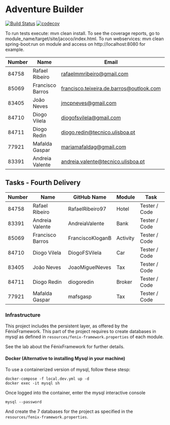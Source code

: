 # Adventure Builder 

[![Build Status](https://travis-ci.com/tecnico-softeng/es18tg_17-project.svg?token=tzyzgKHYbK1mnRs5VZbp&branch=develop)](https://travis-ci.com/tecnico-softeng/es18tg_17-project) [![codecov](https://codecov.io/gh/tecnico-softeng/es18tg_17-project/branch/develop/graph/badge.svg?token=iC1C1G5pBo)](https://codecov.io/gh/tecnico-softeng/es18tg_17-project)

To run tests execute: mvn clean install.
To see the coverage reports, go to module_name/target/site/jacoco/index.html.
To run webservices: mvn clean spring-boot:run on module and access on http://localhost:8080 for example.

|   Number   |          Name           |                 Email                    |   Name GitHUb   | Grupo |
| ---------- | ----------------------- | -----------------------------------------| ----------------| ----- |
| 84758      | Rafael Ribeiro          | rafaelmmribeiro@gmail.com                | RafaelRibeiro97 |   17  |
| 85069      | Francisco Barros        | francisco.teixeira.de.barros@outlook.com | FranciscoKloganB|   17  |
| 83405      | João Neves              | jmcpneves@gmail.com                      | JoaoMiguelNeves |   17  |
| 84710      | Diogo Vilela            | diogofsvilela@gmail.com                  | DiogoFSVilela   |   17  |
| 84711      | Diogo Redin             | diogo.redin@tecnico.ulisboa.pt           | diogoredin      |   17  |
| 77921      | Mafalda Gaspar          | mariamafaldag@gmail.com                  | mafsgasp        |   17  |
| 83391      | Andreia Valente         | andreia.valente@tecnico.ulisboa.pt       | AndreiaValente  |   17  |


## Tasks - Fourth Delivery

|   Number   |          Name           |   GitHub Name   |   Module   |     Task    |
| ---------- | ----------------------- | ----------------| -----------| ----------- |
| 84758      | Rafael Ribeiro          | RafaelRibeiro97 |   Hotel    |Tester / Code|
| 83391      | Andreia Valente         | AndreiaValente  |   Bank     |Tester / Code|
| 85069      | Francisco Barros        | FranciscoKloganB|  Activity  |Tester / Code|
| 84710      | Diogo Vilela            | DiogoFSVilela   |    Car     |Tester / Code|
| 83405      | João Neves              | JoaoMiguelNeves |    Tax     |Tester / Code|
| 84711      | Diogo Redin             | diogoredin      |   Broker   |Tester / Code|
| 77921      | Mafalda Gaspar          | mafsgasp        |    Tax     |Tester / Code|

### Infrastructure

This project includes the persistent layer, as offered by the FénixFramework.
This part of the project requires to create databases in mysql as defined in `resources/fenix-framework.properties` of each module.

See the lab about the FénixFramework for further details.

#### Docker (Alternative to installing Mysql in your machine)

To use a containerized version of mysql, follow these stesp:

```
docker-compose -f local.dev.yml up -d
docker exec -it mysql sh
```

Once logged into the container, enter the mysql interactive console

```
mysql --password
```

And create the 7 databases for the project as specified in
the `resources/fenix-framework.properties`.
